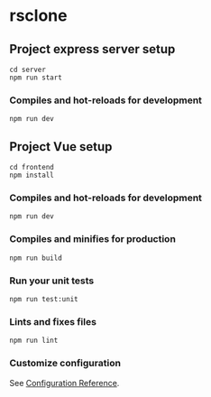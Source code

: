 # rsclone

## Project express server setup
```
cd server
npm run start
```

### Compiles and hot-reloads for development
```
npm run dev
```


## Project Vue setup
```
cd frontend
npm install
```

### Compiles and hot-reloads for development
```
npm run dev
```

### Compiles and minifies for production
```
npm run build
```

### Run your unit tests
```
npm run test:unit
```

### Lints and fixes files
```
npm run lint
```

### Customize configuration
See [Configuration Reference](https://cli.vuejs.org/config/).
